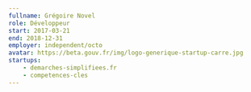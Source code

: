 ```yaml
---
fullname: Grégoire Novel
role: Développeur
start: 2017-03-21
end: 2018-12-31
employer: independent/octo
avatar: https://beta.gouv.fr/img/logo-generique-startup-carre.jpg
startups:
    - demarches-simplifiees.fr
    - competences-cles
---
```

